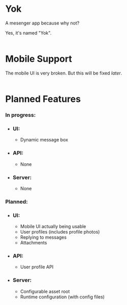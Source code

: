# **Yok**

A mesenger app because why not?

Yes, it's named "Yok".
<br>
<br>

# **Mobile Support**

The mobile UI is very broken. But this will be fixed *later*.
<br>
<br>

# **Planned Features**

### In progress:

* ### UI:

    - Dynamic message box

* ### API:

    - None

* ### Server:

    - None

### Planned:

* ### UI:

    - Mobile UI actually being usable
    - User profiles (includes profile photos)
    - Replying to messages
    - Attachments

* ### API:

    - User profile API

* ### Server:

    - Configurable asset root
    - Runtime configuration (with config files)